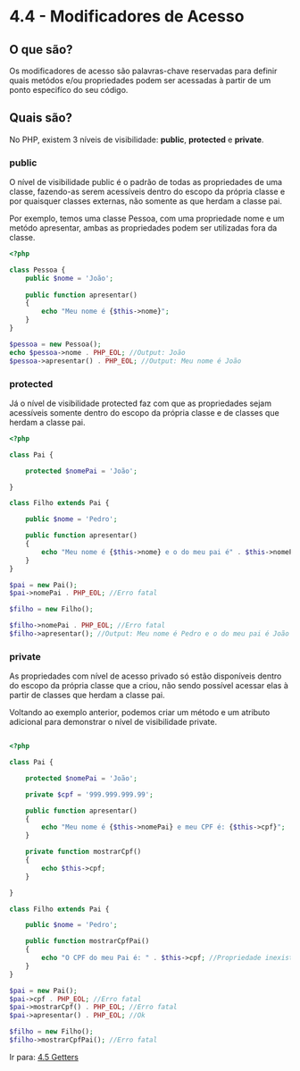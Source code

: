 # 4.4 - Modificadores de Acesso

## O que são?

Os modificadores de acesso são palavras-chave reservadas para definir quais metódos e/ou
propriedades podem ser acessadas à partir de um ponto especifíco do seu código. 

## Quais são?

No PHP, existem 3 níveis de visibilidade: 
**public**, **protected** e **private**.


### public

O nível de visibilidade public é o padrão de todas as propriedades de uma classe, fazendo-as serem
acessíveis dentro do escopo da própria classe e por quaisquer classes externas, não somente as que herdam a classe pai.

Por exemplo, temos uma classe Pessoa, com uma propriedade nome e um metódo apresentar,
ambas as propriedades podem ser utilizadas fora da classe.
```php
<?php

class Pessoa {
    public $nome = 'João';
    
    public function apresentar()
    {
        echo "Meu nome é {$this->nome}";
    }
}

$pessoa = new Pessoa();
echo $pessoa->nome . PHP_EOL; //Output: João
$pessoa->apresentar() . PHP_EOL; //Output: Meu nome é João
```

### protected

Já o nível de visibilidade protected faz com que as propriedades sejam acessíveis somente dentro do escopo da própria classe e de classes que herdam a classe pai.


```php
<?php

class Pai {

    protected $nomePai = 'João';

}

class Filho extends Pai {

    public $nome = 'Pedro';

    public function apresentar()
    {
        echo "Meu nome é {$this->nome} e o do meu pai é" . $this->nomePai;
    }
}

$pai = new Pai();
$pai->nomePai . PHP_EOL; //Erro fatal

$filho = new Filho();

$filho->nomePai . PHP_EOL; //Erro fatal
$filho->apresentar(); //Output: Meu nome é Pedro e o do meu pai é João
```

### private

As propriedades com nível de acesso privado só estão disponíveis dentro do escopo da própria classe que a criou, não sendo possível acessar elas à partir de classes que herdam a classe pai.

Voltando ao exemplo anterior, podemos criar um método e um atributo adicional para demonstrar o nível de visibilidade private.
```php

<?php

class Pai {

    protected $nomePai = 'João';

    private $cpf = '999.999.999.99';

    public function apresentar()
    {
        echo "Meu nome é {$this->nomePai} e meu CPF é: {$this->cpf}";
    }

    private function mostrarCpf()
    {
        echo $this->cpf;
    }

}

class Filho extends Pai {

    public $nome = 'Pedro';

    public function mostrarCpfPai()
    {
        echo "O CPF do meu Pai é: " . $this->cpf; //Propriedade inexistente
    }
}

$pai = new Pai();
$pai->cpf . PHP_EOL; //Erro fatal
$pai->mostrarCpf() . PHP_EOL; //Erro fatal
$pai->apresentar() . PHP_EOL; //Ok

$filho = new Filho();
$filho->mostrarCpfPai(); //Erro fatal
```

Ir para: [4.5 Getters](5-Getters.md)

